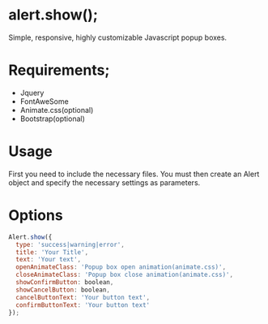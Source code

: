 # alert.show();
 Simple, responsive, highly customizable Javascript popup boxes.
 
 # Requirements;
 - Jquery
 - FontAweSome
 - Animate.css(optional)
 - Bootstrap(optional)

# Usage
First you need to include the necessary files. You must then create an Alert object and specify the necessary settings as parameters.

# Options
```javascript
Alert.show({
  type: 'success|warning|error',
  title: 'Your Title',
  text: 'Your text',
  openAnimateClass: 'Popup box open animation(animate.css)',
  closeAnimateClass: 'Popup box close animation(animate.css)',
  showConfirmButton: boolean,
  showCancelButton: boolean,
  cancelButtonText: 'Your button text',
  confirmButtonText: 'Your button text'
});
